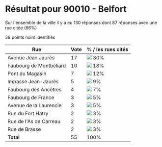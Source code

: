 # Résultat pour 90010 - Belfort

Sur l'ensemble de la ville il y a eu 130 réponses dont 87 réponses avec une rue citée (66%)

38 points noirs identifiés

| Rue | Vote | % / les rues cités|
|-----|------|-------------------|
| Avenue Jean Jaurès | 17 | <img src="../../img/bar_30.gif" />&nbsp;30%|
| Faubourg de Montbéliard | 10 | <img src="../../img/bar_18.gif" />&nbsp;18%|
| Pont du Magasin | 7 | <img src="../../img/bar_12.gif" />&nbsp;12%|
| Impasse Jean-Jaurès | 5 | <img src="../../img/bar_9.gif" />&nbsp;9%|
| Faubourg des Ancêtres | 4 | <img src="../../img/bar_7.gif" />&nbsp;7%|
| Faubourg de France | 3 | <img src="../../img/bar_5.gif" />&nbsp;5%|
| Avenue de la Laurencie | 3 | <img src="../../img/bar_5.gif" />&nbsp;5%|
| Rue du Fort Hatry | 2 | <img src="../../img/bar_3.gif" />&nbsp;3%|
| Rue de l'As de Carreau | 2 | <img src="../../img/bar_3.gif" />&nbsp;3%|
| Rue de Brasse | 2 | <img src="../../img/bar_3.gif" />&nbsp;3%|
| **Total** | 55 | 100%|
